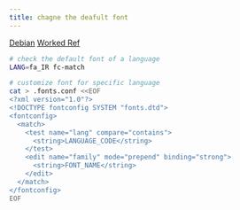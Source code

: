 ```yaml
---
title: chagne the deafult font
---
```


[Debian](https://wiki.debian.org/Fonts)
[Worked Ref](https://askubuntu.com/questions/597342/change-default-font-for-a-specific-language)

```bash
# check the default font of a language
LANG=fa_IR fc-match

# customize font for specific language
cat > .fonts.conf <<EOF
<?xml version="1.0"?>
<!DOCTYPE fontconfig SYSTEM "fonts.dtd">
<fontconfig>
  <match>
    <test name="lang" compare="contains">
      <string>LANGUAGE_CODE</string>
    </test>
    <edit name="family" mode="prepend" binding="strong">
      <string>FONT_NAME</string>
    </edit>
  </match>
</fontconfig>
EOF

```

